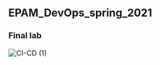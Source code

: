 ## EPAM_DevOps_spring_2021

### Final lab

![CI-CD (1)](https://user-images.githubusercontent.com/43706100/136903628-3b632f8e-994b-4bfd-81b4-5774c797d1cc.png)

